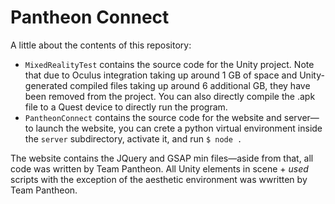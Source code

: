 # Pantheon Connect

A little about the contents of this repository:
- `MixedRealityTest` contains the source code for the Unity project. Note that due to Oculus integration taking up around 1 GB of space and Unity-generated compiled files taking up around 6 additional GB, they have been removed from the project. You can also directly compile the .apk file to a Quest device to directly run the program.
- `PantheonConnect` contains the source code for the website and server—to launch the website, you can crete a python virtual environment inside the `server` subdirectory, activate it, and run `$ node .`

The website contains the JQuery and GSAP min files—aside from that, all code was written by Team Pantheon.
All Unity elements in scene + *used* scripts with the exception of the aesthetic environment was wwritten by Team Pantheon.

